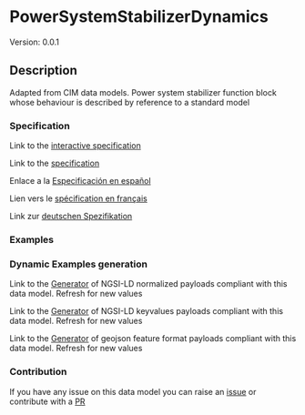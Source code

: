 # PowerSystemStabilizerDynamics
Version: 0.0.1

## Description 

Adapted from CIM data models. Power system stabilizer function block whose behaviour is described by reference to a standard model
### Specification

Link to the [interactive specification](https://swagger.lab.fiware.org/?url=https://smart-data-models.github.io/dataModel.EnergyCIM/PowerSystemStabilizerDynamics/swagger.yaml)

Link to the [specification](https://github.com/smart-data-models/dataModel.EnergyCIM/blob/master/PowerSystemStabilizerDynamics/doc/spec.md)

Enlace a la [Especificación en español](https://github.com/smart-data-models/dataModel.EnergyCIM/blob/master/PowerSystemStabilizerDynamics/doc/spec_ES.md)

Lien vers le [spécification en français](https://github.com/smart-data-models/dataModel.EnergyCIM/blob/master/PowerSystemStabilizerDynamics/doc/spec_FR.md)

Link zur [deutschen Spezifikation](https://github.com/smart-data-models/dataModel.EnergyCIM/blob/master/PowerSystemStabilizerDynamics/doc/spec_DE.md)
### Examples
### Dynamic Examples generation

Link to the [Generator](https://smartdatamodels.org/extra/ngsi-ld_generator.php?schemaUrl=https://raw.githubusercontent.com/smart-data-models/dataModel.EnergyCIM/master/PowerSystemStabilizerDynamics/schema.json&email=info@smartdatamodels.org) of NGSI-LD normalized payloads compliant with this data model. Refresh for new values

Link to the [Generator](https://smartdatamodels.org/extra/ngsi-ld_generator_keyvalues.php?schemaUrl=https://raw.githubusercontent.com/smart-data-models/dataModel.EnergyCIM/master/PowerSystemStabilizerDynamics/schema.json&email=info@smartdatamodels.org) of NGSI-LD keyvalues payloads compliant with this data model. Refresh for new values

Link to the [Generator](https://smartdatamodels.org/extra/geojson_features_generator.php?schemaUrl=https://raw.githubusercontent.com/smart-data-models/dataModel.EnergyCIM/master/PowerSystemStabilizerDynamics/schema.json&email=info@smartdatamodels.org) of geojson feature format payloads compliant with this data model. Refresh for new values
### Contribution

 If you have any issue on this data model you can raise an [issue](https://github.com/smart-data-models/dataModel.EnergyCIM/issues)  or contribute with a [PR](https://github.com/smart-data-models/dataModel.EnergyCIM/pulls)